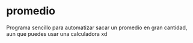 # promedio
Programa sencillo para automatizar sacar un promedio en gran cantidad, aun que puedes usar una calculadora xd
